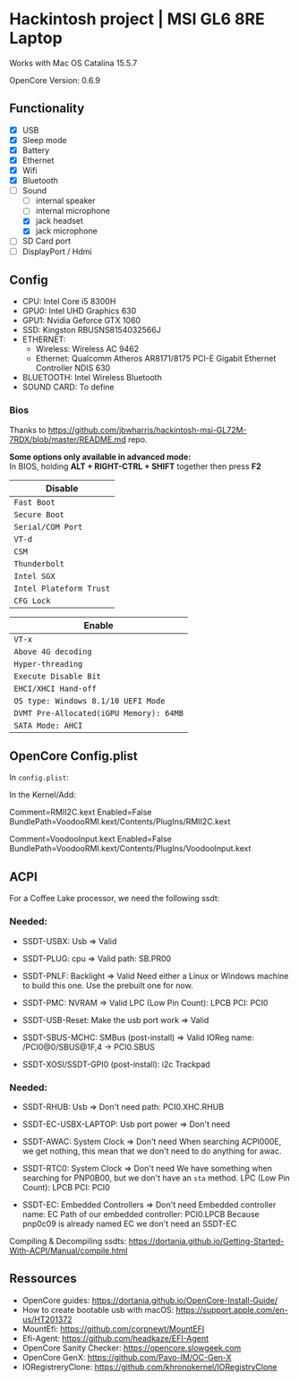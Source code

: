 # Hackintosh project | MSI GL6 8RE Laptop

Works with Mac OS Catalina 15.5.7

OpenCore Version: 0.6.9

## Functionality

- [x] USB
- [x] Sleep mode
- [x] Battery
- [x] Ethernet
- [x] Wifi
- [x] Bluetooth
- [ ] Sound
  - [ ] internal speaker
  - [ ] internal microphone
  - [x] jack headset
  - [x] jack microphone
- [ ] SD Card port
- [ ] DisplayPort / Hdmi

## Config

- CPU: Intel Core i5 8300H
- GPU0: Intel UHD Graphics 630
- GPU1: Nvidia Geforce GTX 1060
- SSD: Kingston RBUSNS8154032566J
- ETHERNET:
  - Wireless: Wireless AC 9462
  - Ethernet: Qualcomm Atheros AR8171/8175 PCI-E Gigabit Ethernet Controller NDIS 630
- BLUETOOTH: Intel Wireless Bluetooth
- SOUND CARD: To define

### Bios

Thanks to https://github.com/jbwharris/hackintosh-msi-GL72M-7RDX/blob/master/README.md repo.

**Some options only available in advanced mode:**\
In BIOS, holding **ALT + RIGHT-CTRL + SHIFT** together then press **F2**

| Disable |
|--|
| `Fast Boot` |
| `Secure Boot` |
| `Serial/COM Port` |
| `VT-d` |
| `CSM` |
| `Thunderbolt` |
| `Intel SGX` |
| `Intel Plateform Trust` |
| `CFG Lock` |

| Enable |
|--|
| `VT-x` |
| `Above 4G decoding` |
| `Hyper-threading` |
| `Execute Disable Bit` |
| `EHCI/XHCI Hand-off` |
| `OS type: Windows 8.1/10 UEFI Mode` |
| `DVMT Pre-Allocated(iGPU Memory): 64MB` |
| `SATA Mode: AHCI` |

## OpenCore Config.plist

In `config.plist`:

In the Kernel/Add:

Comment=RMII2C.kext
Enabled=False
BundlePath=VoodooRMI.kext/Contents/PlugIns/RMII2C.kext

Comment=VoodooInput.kext
Enabled=False
BundlePath=VoodooRMI.kext/Contents/PlugIns/VoodooInput.kext

## ACPI

For a Coffee Lake processor, we need the following ssdt:

### Needed:

- SSDT-USBX: Usb => Valid

- SSDT-PLUG: cpu => Valid
  path: SB.PR00

- SSDT-PNLF: Backlight => Valid
  Need either a Linux or Windows machine to build this one.
  Use the prebuilt one for now.

- SSDT-PMC: NVRAM => Valid
  LPC (Low Pin Count): LPCB
  PCI: PCI0

- SSDT-USB-Reset: Make the usb port work => Valid

- SSDT-SBUS-MCHC: SMBus (post-install) => Valid
  IOReg name: /PCI0@0/SBUS@1F,4 -> PCI0.SBUS

- SSDT-XOSI/SSDT-GPI0 (post-install): i2c Trackpad

### Needed:

- SSDT-RHUB: Usb => Don't need
  path: PCI0.XHC.RHUB

- SSDT-EC-USBX-LAPTOP: Usb port power => Don't need

- SSDT-AWAC: System Clock => Don't need
  When searching ACPI000E, we get nothing, this mean that we don't need to do anything for awac.

- SSDT-RTC0: System Clock => Don't need
  We have something when searching for PNP0B00, but we don't have an `sta` method.
  LPC (Low Pin Count): LPCB
  PCI: PCI0

- SSDT-EC: Embedded Controllers => Don't need
  Embedded controller name: EC
  Path of our embedded controller: PCI0.LPCB
  Because pnp0c09 is already named EC we don't need an SSDT-EC

Compiling & Decompiling ssdts: https://dortania.github.io/Getting-Started-With-ACPI/Manual/compile.html

## Ressources

- OpenCore guides: https://dortania.github.io/OpenCore-Install-Guide/
- How to create bootable usb with macOS: https://support.apple.com/en-us/HT201372
- MountEfi: https://github.com/corpnewt/MountEFI
- Efi-Agent: https://github.com/headkaze/EFI-Agent
- OpenCore Sanity Checker: https://opencore.slowgeek.com
- OpenCore GenX: https://github.com/Pavo-IM/OC-Gen-X
- IORegistreryClone: https://github.com/khronokernel/IORegistryClone

